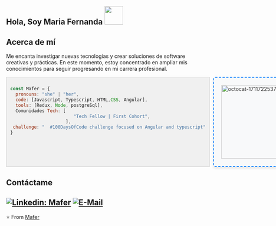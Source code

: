 <h2> Hola, Soy Maria Fernanda   <img src="https://media.giphy.com/media/mGcNjsfWAjY5AEZNw6/giphy.gif" width="50"></h2>

<h2>Acerca de mí</h2>

Me encanta investigar nuevas tecnologías y crear soluciones de software creativas y prácticas. En este momento, estoy concentrado en ampliar mis conocimientos para seguir progresando en mi carrera profesional.


<div style="display: flex;  ">

  <div style="background-color: #f0f0f0; border: 1px solid #ccc; padding: 10px; margin-right: 10px;">

```javascript
const Mafer = {
  pronouns: "she" | "her",
  code: [Javascript, Typescript, HTML,CSS, Angular],
  tools: [Redux, Node, postgreSql],
  Comunidades Tech: [
                        "Tech Fellow | First Cohort", 
                     ],
 challenge: "  #100DaysOfCode challenge focused on Angular and typescript"
}
```
    
  </div>

<div  style="background-color: #f8f9fa; border: 2px dashed #007bff; padding: 20px; border-radius: 5px; box-shadow: 0 4px 6px rgba(0, 0, 0, 0.1); color: #333;">
  <!-- El siguiente código HTML insertará la imagen y establecerá su tamaño -->
<img src="https://github.com/mafer23/mafer23/assets/39041288/fade0c32-f42d-4001-8253-0dd840508a50" alt="octocat-1711722537085" width="200" height="200"> 

</div>


</div>
<h2> Contáctame </h2>


[![Linkedin: Mafer](https://img.shields.io/badge/-Mafer-blue?style=flat-square&logo=Linkedin&logoColor=white&link=https://www.linkedin.com/in/fernandapalencia/)](https://www.linkedin.com/in/fernandapalencia/)
  [![E-Mail](https://img.shields.io/badge/email-reveal-2a8?style=flat-square&logo=gmail&logoColor=red)](https://mafer18199420@gmail.com/)
---

⭐️ From [Mafer](https://github.com/mafer23)
